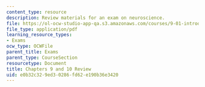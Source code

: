 ```yaml
---
content_type: resource
description: Review materials for an exam on neuroscience.
file: https://ol-ocw-studio-app-qa.s3.amazonaws.com/courses/9-01-introduction-to-neuroscience-fall-2007/e0b32c329ed30286fd62e190b36e3420_exam2_review.pdf
file_type: application/pdf
learning_resource_types:
- Exams
ocw_type: OCWFile
parent_title: Exams
parent_type: CourseSection
resourcetype: Document
title: Chapters 9 and 10 Review
uid: e0b32c32-9ed3-0286-fd62-e190b36e3420
---
```

